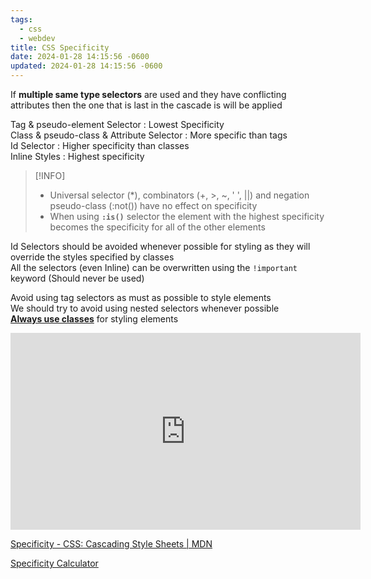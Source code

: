 ```yaml
---
tags:
  - css
  - webdev
title: CSS Specificity
date: 2024-01-28 14:15:56 -0600
updated: 2024-01-28 14:15:56 -0600
---
```


If **multiple same type selectors** are used and they have conflicting attributes then the one that is last in the cascade is will be applied 

Tag & pseudo-element Selector : Lowest Specificity  
Class & pseudo-class & Attribute Selector : More specific than tags  
Id Selector : Higher specificity than classes  
Inline Styles : Highest specificity

 > [!INFO]
 > * Universal selector (\*), combinators (+, >, ~, ' ', ||) and negation pseudo-class (:not()) have no effect on specificity
 > * When using **`:is()`** selector the element with the highest specificity becomes the specificity for all of the other elements

Id Selectors should be avoided whenever possible for styling as they will override the styles specified by classes  
All the selectors (even Inline) can be overwritten using the `!important` keyword (Should never be used)

Avoid using tag selectors as must as possible to style elements  
We should try to avoid using nested selectors whenever possible  
**<u>Always use classes</u>** for styling elements

<iframe width="560" height="315" src="https://www.youtube-nocookie.com/embed/c0kfcP_nD9E?si=pNM98GZMfklmPT5-" title="YouTube video player" frameborder="0" allow="accelerometer; autoplay; clipboard-write; encrypted-media; gyroscope; picture-in-picture; web-share" allowfullscreen></iframe>

[Specificity - CSS: Cascading Style Sheets | MDN](https://developer.mozilla.org/en-US/docs/Web/CSS/Specificity)  

[Specificity Calculator](https://specificity.keegan.st/)
